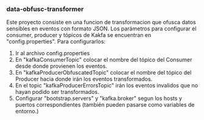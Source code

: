 ### data-obfusc-transformer

Este proyecto consiste en una funcion de transformacion que ofusca datos sensibles en eventos con formato JSON.
Los parámetros para configurar el consumer, producer y tópicos de Kakfa se encuentran en "config.properties".
Para configurarlos:
1) Ir al archivo config.properties
2) En "kafkaConsumerTopic" colocar el nombre del tópico del Consumer desde donde provienen los eventos.
3) En "kafkaProducerObfuscatedTopic" colocar el nombre del tópico del Producer hacia donde irán los eventos transformados.
4) En el topic "kafkaProducerErrorsTopic" irán los eventos invalidos que no hayan podido ser transformados.
5) Configurar "bootstrap.servers" y "kafka.broker" segun los hosts y puertos correspondientes (también pueden pasarse como variables de entorno.)
